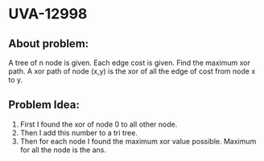 # UVA-12998

## About problem:  
A tree of n node is given. Each edge cost is given. Find the maximum xor path. A xor path of node (x,y) is the xor of all the edge of cost from node x to y.
  

## Problem Idea:  

 1. First I found the xor of node 0 to  all other node.
 2. Then I add this number to a tri tree.
 3. Then for each node I found the maximum xor value possible. Maximum for all the node is the ans.
<!--stackedit_data:
eyJoaXN0b3J5IjpbMTAwNjU1NzEzN119
-->